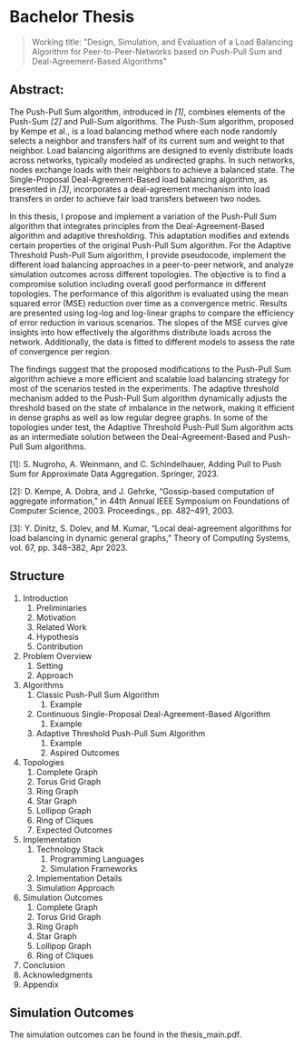 # Bachelor Thesis
> Working title: "Design, Simulation, and Evaluation of a Load Balancing Algorithm for Peer-to-Peer-Networks based on Push-Pull Sum and Deal-Agreement-Based Algorithms"

## Abstract:
The Push-Pull Sum algorithm, introduced in <cite>\[1\]</cite>, combines elements of the Push-Sum <cite>\[2\]</cite> and Pull-Sum algorithms. The Push-Sum algorithm, proposed by Kempe et al., is a load balancing method where each node randomly selects a neighbor and transfers half of its current sum and weight to that neighbor. Load balancing algorithms are designed to evenly distribute loads across networks, typically modeled as undirected graphs. In such networks, nodes exchange loads with their neighbors to achieve a balanced state. The Single-Proposal Deal-Agreement-Based load balancing algorithm, as presented in <cite>\[3\]</cite>, incorporates a deal-agreement mechanism into load transfers in order to achieve fair load transfers between two nodes.

In this thesis, I propose and implement a variation of the Push-Pull Sum algorithm that integrates principles from the Deal-Agreement-Based algorithm and adaptive thresholding. This adaptation modifies and extends certain properties of the original Push-Pull Sum algorithm. For the Adaptive Threshold Push-Pull Sum algorithm, I provide pseudocode, implement the different load balancing approaches in a peer-to-peer network, and analyze simulation outcomes across different topologies. The objective is to find a compromise solution including overall good performance in different topologies. The performance of this algorithm is evaluated using the mean squared error (MSE) reduction over time as a convergence metric. Results are presented using log-log and log-linear graphs to compare the efficiency of error reduction in various scenarios. The slopes of the MSE curves give insights into how effectively the algorithms distribute loads across the network. Additionally, the data is fitted to different models to assess the rate of convergence per region.

The findings suggest that the proposed modifications to the Push-Pull Sum algorithm achieve a more efficient and scalable load balancing strategy for most of the scenarios tested in the experiments. The adaptive threshold mechanism added to the Push-Pull Sum algorithm dynamically adjusts the threshold based on the state of imbalance in the network, making it efficient in dense graphs as well as low regular degree graphs. In some of the topologies under test, the Adaptive Threshold Push-Pull Sum algorithm acts as an intermediate solution between the Deal-Agreement-Based and Push-Pull Sum algorithms.

\[1\]: S. Nugroho, A. Weinmann, and C. Schindelhauer, Adding Pull to Push Sum for Approximate Data Aggregation. Springer, 2023.

\[2\]: D. Kempe, A. Dobra, and J. Gehrke, “Gossip-based computation of aggregate information,” in 44th Annual IEEE Symposium on Foundations of Computer Science, 2003. Proceedings., pp. 482–491, 2003.

\[3\]: Y. Dinitz, S. Dolev, and M. Kumar, “Local deal-agreement algorithms for load balancing in dynamic general graphs,” Theory of Computing Systems, vol. 67, pp. 348–382, Apr 2023.

## Structure
1. Introduction
   1. Preliminiaries
   2. Motivation
   3. Related Work
   4. Hypothesis
   5. Contribution
2. Problem Overview
   1. Setting
   2. Approach
3. Algorithms
   1. Classic Push-Pull Sum Algorithm
      1. Example
   2. Continuous Single-Proposal Deal-Agreement-Based Algorithm
      1. Example
   3. Adaptive Threshold Push-Pull Sum Algorithm
      1. Example
      2. Aspired Outcomes
4. Topologies
   1. Complete Graph
   2. Torus Grid Graph
   3. Ring Graph
   4. Star Graph
   5. Lollipop Graph
   6. Ring of Cliques
   7. Expected Outcomes
5. Implementation
   1. Technology Stack
      1. Programming Languages
      2. Simulation Frameworks
   2. Implementation Details
   3. Simulation Approach
6. Simulation Outcomes
   1. Complete Graph
   2. Torus Grid Graph
   3. Ring Graph
   4. Star Graph
   5. Lollipop Graph
   6. Ring of Cliques
7. Conclusion
8. Acknowledgments
9. Appendix

## Simulation Outcomes
The simulation outcomes can be found in the thesis_main.pdf.
